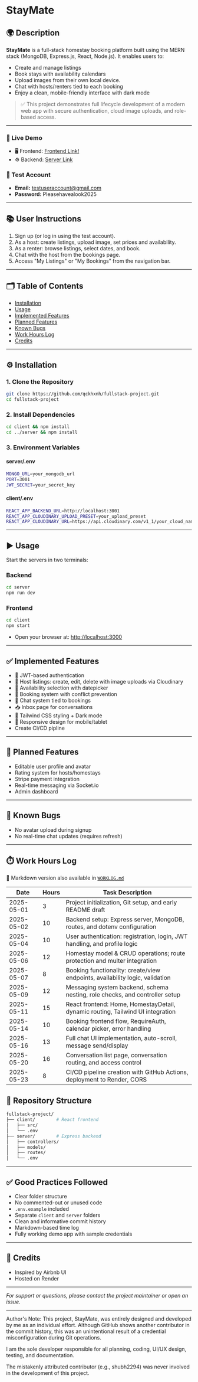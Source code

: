 # StayMate

## 🌍 Description

**StayMate** is a full-stack homestay booking platform built using the MERN stack (MongoDB, Express.js, React, Node.js). It enables users to:

- Create and manage listings
- Book stays with availability calendars
- Upload images from their own local device.
- Chat with hosts/renters tied to each booking
- Enjoy a clean, mobile-friendly interface with dark mode

> ✅ This project demonstrates full lifecycle development of a modern web app with secure authentication, cloud image uploads, and role-based access.

---

### 🔗 Live Demo

- 🖥️ Frontend: [Frontend Link!](https://staymate-client.onrender.com)
- ⚙️ Backend: [Server Link](https://staymate-server-b263.onrender.com)

### 🧪 Test Account

- **Email:** <testuseraccount@gmail.com>
- **Password:** Pleasehavealook2025

---

## 📚 User Instructions

1. Sign up (or log in using the test account).
2. As a host: create listings, upload image, set prices and availability.
3. As a renter: browse listings, select dates, and book.
4. Chat with the host from the bookings page.
5. Access "My Listings" or "My Bookings" from the navigation bar.

---

## 🗂️ Table of Contents

- [Installation](#installation)
- [Usage](#usage)
- [Implemented Features](#implemented-features)
- [Planned Features](#planned-features)
- [Known Bugs](#known-bugs)
- [Work Hours Log](#work-hours-log)
- [Credits](#credits)

---

## ⚙️ Installation

### 1. Clone the Repository

```bash
git clone https://github.com/qckhxnh/fullstack-project.git
cd fullstack-project
```

### 2. Install Dependencies

```bash
cd client && npm install
cd ../server && npm install
```

### 3. Environment Variables

#### server/.env

```bash
MONGO_URL=your_mongodb_url
PORT=3001
JWT_SECRET=your_secret_key
```

#### client/.env

```bash
REACT_APP_BACKEND_URL=http://localhost:3001
REACT_APP_CLOUDINARY_UPLOAD_PRESET=your_upload_preset
REACT_APP_CLOUDINARY_URL=https://api.cloudinary.com/v1_1/your_cloud_name/image/upload
```

---

## ▶️ Usage

Start the servers in two terminals:

### Backend

```bash
cd server
npm run dev
```

### Frontend

```bash
cd client
npm start
```

- Open your browser at: [http://localhost:3000](http://localhost:3000)

---

## ✅ Implemented Features

- 🔐 JWT-based authentication
- 🏡 Host listings: create, edit, delete with image uploads via Cloudinary
- 📅 Availability selection with datepicker
- 📖 Booking system with conflict prevention
- 💬 Chat system tied to bookings
- 📥 Inbox page for conversations
- 🌙 Tailwind CSS styling + Dark mode
- 📱 Responsive design for mobile/tablet
- Create CI/CD pipline

---

## 🧩 Planned Features

- Editable user profile and avatar
- Rating system for hosts/homestays
- Stripe payment integration
- Real-time messaging via Socket.io
- Admin dashboard

---

## 🐞 Known Bugs

- No avatar upload during signup
- No real-time chat updates (requires refresh)

---

## ⏱️ Work Hours Log

📄 Markdown version also available in [`WORKLOG.md`](./WORKLOG.md)

| Date       | Hours   | Task Description                                                               |
| ---------- | ------- | ------------------------------------------------------------------------------ |
| 2025-05-01 | 3       | Project initialization, Git setup, and early README draft                      |
| 2025-05-02 | 10      | Backend setup: Express server, MongoDB, routes, and dotenv configuration       |
| 2025-05-04 | 10      | User authentication: registration, login, JWT handling, and profile logic      |
| 2025-05-06 | 12      | Homestay model & CRUD operations; route protection and multer integration      |
| 2025-05-07 | 8       | Booking functionality: create/view endpoints, availability logic, validation   |
| 2025-05-09 | 12      | Messaging system backend, schema nesting, role checks, and controller setup    |
| 2025-05-11 | 15      | React frontend: Home, HomestayDetail, dynamic routing, Tailwind UI integration |
| 2025-05-14 | 10      | Booking frontend flow, RequireAuth, calendar picker, error handling            |
| 2025-05-16 | 13      | Full chat UI implementation, auto-scroll, message send/display                 |
| 2025-05-20 | 16      | Conversation list page, conversation routing, and access control               |
| 2025-05-23 | 8       | CI/CD pipeline creation with GitHub Actions, deployment to Render, CORS        |

## 📂 Repository Structure

```bash
fullstack-project/
├── client/        # React frontend
│   ├── src/
│   └── .env
├── server/        # Express backend
│   ├── controllers/
│   ├── models/
│   ├── routes/
│   └── .env
```

---

## ✅ Good Practices Followed

- Clear folder structure
- No commented-out or unused code
- `.env.example` included
- Separate `client` and `server` folders
- Clean and informative commit history
- Markdown-based time log
- Fully working demo app with sample credentials

---

## 🙌 Credits

- Inspired by Airbnb UI
- Hosted on Render

---

_For support or questions, please contact the project maintainer or open an issue._

---

Author's Note:
This project, StayMate, was entirely designed and developed by me as an individual effort. Although GitHub shows another contributor in the commit history, this was an unintentional result of a credential misconfiguration during Git operations.

I am the sole developer responsible for all planning, coding, UI/UX design, testing, and documentation.

The mistakenly attributed contributor (e.g., shubh2294) was never involved in the development of this project.
